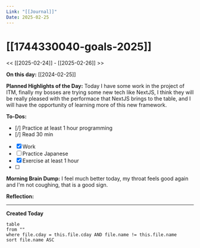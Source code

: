 ```yaml
---
Link: "[[Journal]]"
Date: 2025-02-25
---
```


# [[1744330040-goals-2025]]

<< [[2025-02-24]] - [[2025-02-26]] >>

**On this day:** [[2024-02-25]]

**Planned Highlights of the Day:**
Today I have some work in the project of ITM, finally my bosses are trying some new tech like NextJS, I think they will be really pleased with the performace that NextJS brings to the table, and I will have the opportunity of learning more of this new framework.

**To-Dos:**

- [/] Practice at least 1 hour programming
- [/] Read 30 min
- [x] Work
- [ ] Practice Japanese
- [x] Exercise at least 1 hour
- [ ]

**Morning Brain Dump:**
I feel much better today, my throat feels good again and I'm not coughing, that is a good sign.

**Reflection:**

---

**Created Today**

```dataview
table
from ""
where file.cday = this.file.cday AND file.name != this.file.name
sort file.name ASC
```
